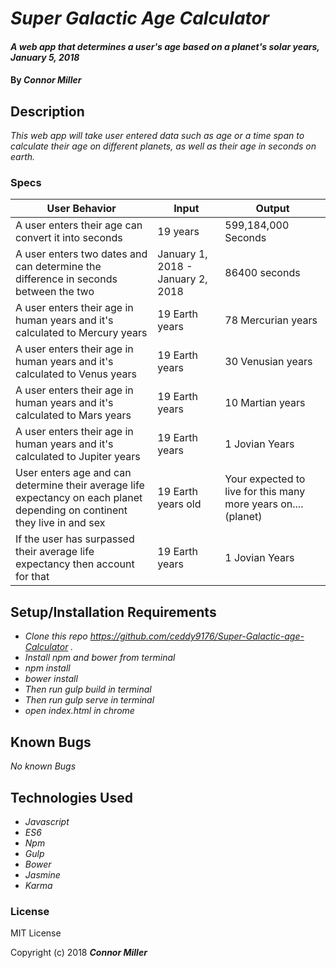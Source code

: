 # _Super Galactic Age Calculator_

#### _A web app that determines a user's age based on a planet's solar years, January 5, 2018_

#### By _**Connor Miller**_

## Description

_This web app will take user entered data such as age or a time span to calculate their age on different planets, as well as their age in seconds on earth._


### Specs

| User Behavior | Input | Output |
|----|----|----|  
| A user enters their age can convert it into seconds | 19 years | 599,184,000 Seconds |
| A user enters two dates and can determine the difference in seconds between the two  |January 1, 2018 - January 2, 2018 | 86400 seconds |
| A user enters their age in human years and it's calculated to Mercury years | 19 Earth years | 78 Mercurian years|
| A user enters their age in human years and it's calculated to Venus years | 19 Earth years  | 30 Venusian years|
| A user enters their age in human years and it's calculated to Mars years | 19 Earth years  | 10 Martian years|
| A user enters their age in human years and it's calculated to Jupiter years| 19 Earth years | 1 Jovian Years|
| User enters age and can determine their average life expectancy on each planet depending on continent they live in and sex| 19 Earth years old | Your expected to live for this many more years on....(planet)|
| If the user has surpassed their average life expectancy then account for that| 19 Earth years | 1 Jovian Years|



## Setup/Installation Requirements

* _Clone this repo https://github.com/ceddy9176/Super-Galactic-age-Calculator ._
* _Install npm and bower from terminal_
* _npm install_
* _bower install_
* _Then run gulp build in terminal_
* _Then run gulp serve in terminal_
* _open index.html in chrome_


## Known Bugs

_No known Bugs_



## Technologies Used

* _Javascript_
* _ES6_
* _Npm_
* _Gulp_
* _Bower_
* _Jasmine_
* _Karma_

### License

MIT License

Copyright (c) 2018 **_Connor Miller_**

